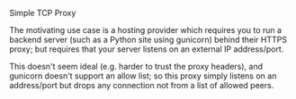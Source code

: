 Simple TCP Proxy

The motivating use case is a hosting provider which requires you to run a
backend server (such as a Python site using gunicorn) behind their HTTPS proxy;
but requires that your server listens on an external IP address/port.

This doesn't seem ideal (e.g. harder to trust the proxy headers), and gunicorn
doesn't support an allow list; so this proxy simply listens on an address/port
but drops any connection not from a list of allowed peers.
